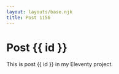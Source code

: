 ```yaml
---
layout: layouts/base.njk
title: Post 1156
---
```


# Post {{ id }}

This is post {{ id }} in my Eleventy project.
